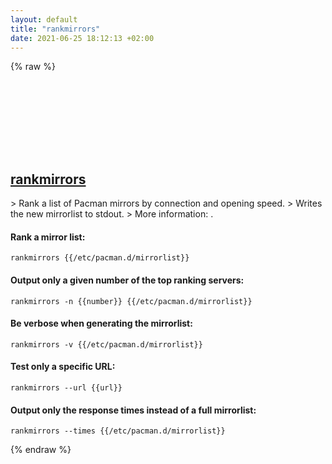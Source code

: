 ```yaml
---
layout: default
title: "rankmirrors"
date: 2021-06-25 18:12:13 +02:00
---
```

{% raw %}
<h2 id="rankmirrors">
  <a href="/en/linux/rankmirrors.html">rankmirrors</a> <a href="#rankmirrors"><svg class="icon">
    <use href="/assets/images/unicode_sprite.svg#link" />
  </svg></a>
</h2>
> Rank a list of Pacman mirrors by connection and opening speed.
> Writes the new mirrorlist to stdout.
> More information: <https://wiki.archlinux.org/index.php/mirrors>.

#### Rank a mirror list:
```shell
rankmirrors {{/etc/pacman.d/mirrorlist}}
```
#### Output only a given number of the top ranking servers:
```shell
rankmirrors -n {{number}} {{/etc/pacman.d/mirrorlist}}
```
#### Be verbose when generating the mirrorlist:
```shell
rankmirrors -v {{/etc/pacman.d/mirrorlist}}
```
#### Test only a specific URL:
```shell
rankmirrors --url {{url}}
```
#### Output only the response times instead of a full mirrorlist:
```shell
rankmirrors --times {{/etc/pacman.d/mirrorlist}}
```
{% endraw %}